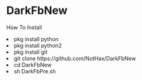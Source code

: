 # DarkFbNew
How To Install
<li>pkg install python</li>
<li>pkg install python2</li>
<li>pkg install git</li>
<li>git clone https://github.com/NotHax/DarkFbNew</li>
<li>cd DarkFbNew</li>
<li>sh DarkFbPre.sh</li>
